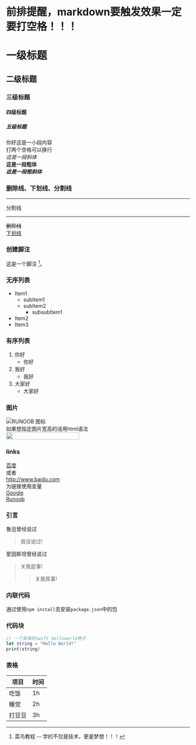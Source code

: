 # 前排提醒，markdown要触发效果一定要打空格！！！
# 一级标题
## 二级标题
### 三级标题
#### 四级标题
##### 五级标题

你好这是一小段内容  
打两个空格可以换行  
*这是一段斜体*  
**这是一段粗体**  
***这是一段粗斜体***

  

### 删除线、下划线、分割线  
***
分割线
***
~~删除线~~  
<u>下划线</u>    


### 创建脚注 
这是一个脚注 [^RUNOOB]。
[^RUNOOB]: 菜鸟教程 -- 学的不仅是技术，更是梦想！！！


### 无序列表
* Item1
    * subItem1
    * subItem2
        * subsubItem1
* Item2
* Item3


### 有序列表  
1. 你好
    - 你好
2. 我好
    - 我好
3. 大家好
    - 大家好


### 图片
![RUNOOB 图标](http://static.runoob.com/images/runoob-logo.png)    
如果想指定图片宽高的话用html语法  
<img src="http://static.runoob.com/images/runoob-logo.png" width="200" height="20">


### links
[百度](http://baidu.com)  
或者  
<http://www.baidu.com>  
为链接使用变量  
[Google][1]  
[Runoob][runoob]

[1]: http://www.google.com/
[runoob]: http://www.runoob.com/


### 引言
鲁迅曾经说过  
> 我没说过!  

爱因斯坦曾经说过
> 关我屁事!
>
> > 关我屌事!


### 内联代码
通过使用`npm install`去安装`package.json`中的包


### 代码块
```swift
// 一个简单的swift helloworld例子  
let string = "Hello World!"
print(string)
```


### 表格
| 项目   | 时间 |
| ------ | ---- |
| 吃饭   | 1h   |
| 睡觉   | 2h   |
| 打豆豆 | 3h   |